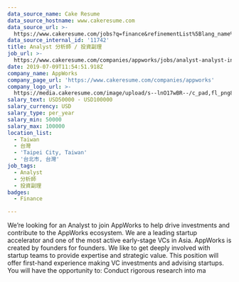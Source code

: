 ```yaml
---
data_source_name: Cake Resume
data_source_hostname: www.cakeresume.com
data_source_url: >-
  https://www.cakeresume.com/jobs?q=finance&refinementList%5Blang_name%5D%5B0%5D=English&refinementList%5Bsalary_type%5D=per_year&range%5Bsalary_range%5D%5Bmin%5D=1000000&page=3
data_source_internal_id: '11742'
title: Analyst 分析師 / 投資副理
job_url: >-
  https://www.cakeresume.com/companies/appworks/jobs/analyst-analyst-investment-assistant
date: 2019-07-09T11:54:51.918Z
company_name: AppWorks
company_page_url: 'https://www.cakeresume.com/companies/appworks'
company_logo_url: >-
  https://media.cakeresume.com/image/upload/s--lnO17wBR--/c_pad,fl_png8,h_200,w_200/v1627372417/qcbw2gepw2sgglxwlphe.png
salary_text: USD50000 - USD100000
salary_currency: USD
salary_type: per_year
salary_min: 50000
salary_max: 100000
location_list:
  - Taiwan
  - 台灣
  - 'Taipei City, Taiwan'
  - '台北市, 台灣'
job_tags:
  - Analyst
  - 分析師
  - 投資副理
badges:
  - Finance

---
```


We’re looking for an Analyst to join AppWorks to help drive investments and contribute to the AppWorks ecosystem. We are a leading startup accelerator and one of the most active early-stage VCs in Asia. AppWorks is created by founders for founders. We like to get deeply involved with startup teams to provide expertise and strategic value. This position will offer first-hand experience making VC investments and advising startups. You will have the opportunity to: Conduct rigorous research into ma